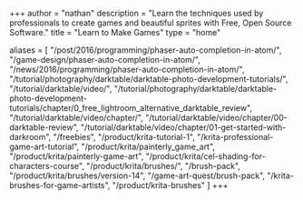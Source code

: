 +++
author = "nathan"
description = "Learn the techniques used by professionals to create games and beautiful sprites with Free, Open Source Software."
title = "Learn to Make Games"
type = "home"

aliases = [
  "/post/2016/programming/phaser-auto-completion-in-atom/",
  "/game-design/phaser-auto-completion-in-atom/",
  "/news/2016/programming/phaser-auto-completion-in-atom/",
  "/tutorial/photography/darktable/darktable-photo-development-tutorials/",
  "/tutorial/darktable/video/",
  "/tutorial/photography/darktable/darktable-photo-development-tutorials/chapter/0_free_lightroom_alternative_darktable_review",
  "/tutorial/darktable/video/chapter/",
  "/tutorial/darktable/video/chapter/00-darktable-review",
  "/tutorial/darktable/video/chapter/01-get-started-with-darkroom",
  "/freebies",
  "/product/krita-tutorial-1",
  "/krita-professional-game-art-tutorial",
  "/product/krita/painterly_game_art",
  "/product/krita/painterly-game-art",
  "/product/krita/cel-shading-for-characters-course",
  "/product/krita/brushes/",
  "/brush-pack",
  "/product/krita/brushes/version-14",
  "/game-art-quest/brush-pack",
  "/krita-brushes-for-game-artists",
  "/product/krita-brushes"
]
+++
